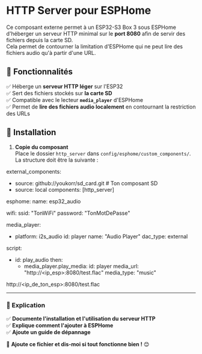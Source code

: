# HTTP Server pour ESPHome

Ce composant externe permet à un ESP32-S3 Box 3 sous ESPHome d'héberger un serveur HTTP minimal sur le **port 8080** afin de servir des fichiers depuis la carte SD.  
Cela permet de contourner la limitation d'ESPHome qui ne peut lire des fichiers audio qu'à partir d'une URL.

## 📌 Fonctionnalités
✅ Héberge un **serveur HTTP léger** sur l'ESP32  
✅ Sert des fichiers stockés sur **la carte SD**  
✅ Compatible avec le lecteur **`media_player`** d'ESPHome  
✅ Permet de **lire des fichiers audio localement** en contournant la restriction des URLs  

## 🚀 Installation
1. **Copie du composant**  
   Place le dossier `http_server` dans `config/esphome/custom_components/`.  
   La structure doit être la suivante :

external_components:
  - source: github://youkorr/sd_card.git  # Ton composant SD
  - source: local
    components: [http_server]

esphome:
  name: esp32_audio

wifi:
  ssid: "TonWiFi"
  password: "TonMotDePasse"

media_player:
  - platform: i2s_audio
    id: player
    name: "Audio Player"
    dac_type: external

script:
  - id: play_audio
    then:
      - media_player.play_media:
          id: player
          media_url: "http://<ip_esp>:8080/test.flac"
          media_type: "music"

http://<ip_de_ton_esp>:8080/test.flac

---

### **📌 Explication**
✅ **Documente l'installation et l'utilisation du serveur HTTP**  
✅ **Explique comment l'ajouter à ESPHome**  
✅ **Ajoute un guide de dépannage**  

🚀 **Ajoute ce fichier et dis-moi si tout fonctionne bien !** 😊
